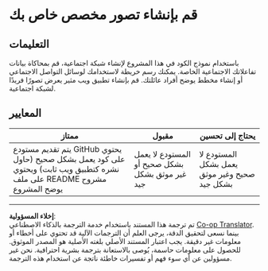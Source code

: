 <!--
CO_OP_TRANSLATOR_METADATA:
{
  "original_hash": "e56df4c0f49357e30ac8fc77aa439dd4",
  "translation_date": "2025-08-27T10:10:44+00:00",
  "source_file": "3-Data-Visualization/13-meaningful-visualizations/assignment.md",
  "language_code": "ar"
}
-->
# قم بإنشاء تصور مخصص خاص بك

## التعليمات

باستخدام نموذج الكود في هذا المشروع لإنشاء شبكة اجتماعية، قم بمحاكاة بيانات تفاعلاتك الاجتماعية الخاصة. يمكنك رسم خريطة لاستخدامك لوسائل التواصل الاجتماعي أو إنشاء مخطط يوضح أفراد عائلتك. قم بإنشاء تطبيق ويب مثير يعرض تصورًا فريدًا لشبكة اجتماعية.

## المعايير

ممتاز | مقبول | يحتاج إلى تحسين
--- | --- | --- |
يتم تقديم مستودع GitHub يحتوي على كود يعمل بشكل صحيح (حاول نشره كتطبيق ويب ثابت) ويحتوي على ملف README مشروح يوضح المشروع | المستودع لا يعمل بشكل صحيح أو غير موثق بشكل جيد | المستودع لا يعمل بشكل صحيح وغير موثق بشكل جيد

---

**إخلاء المسؤولية**:  
تم ترجمة هذا المستند باستخدام خدمة الترجمة بالذكاء الاصطناعي [Co-op Translator](https://github.com/Azure/co-op-translator). بينما نسعى لتحقيق الدقة، يرجى العلم أن الترجمات الآلية قد تحتوي على أخطاء أو معلومات غير دقيقة. يجب اعتبار المستند الأصلي بلغته الأصلية هو المصدر الموثوق. للحصول على معلومات حاسمة، يُوصى بالاستعانة بترجمة بشرية احترافية. نحن غير مسؤولين عن أي سوء فهم أو تفسيرات خاطئة ناتجة عن استخدام هذه الترجمة.